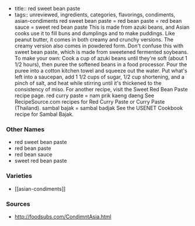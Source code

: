 - title:: red sweet bean paste
- tags:: unreviewed, ingredients, categories, flavorings, condiments, asian-condiments
red sweet bean paste = red bean paste = red bean sauce = sweet red bean paste This is made from azuki beans, and Asian cooks use it to fill buns and dumplings and to make puddings. Like peanut butter, it comes in both creamy and crunchy versions. The creamy version also comes in powdered form. Don't confuse this with sweet bean paste, which is made from sweetened fermented soybeans. To make your own: Cook a cup of azuki beans until they're soft (about 1 1/2 hours), then puree the softened beans in a food processor. Pour the puree into a cotton kitchen towel and squeeze out the water. Put what's left into a saucepan, add 1 1/2 cups of sugar, 1/2 cup shortening, and a pinch of salt, and heat while stirring until it's thickened to the consistency of miso. For another recipe, visit the Sweet Red Bean Paste recipe page. red curry paste = nam prik kaeng daeng See RecipeSource.com recipes for Red Curry Paste or Curry Paste (Thailand). sambal bajak = sambal badjak See the USENET Cookbook recipe for Sambal Bajak.

### Other Names

* red sweet bean paste
* red bean paste
* red bean sauce
* sweet red bean paste

### Varieties

* [[asian-condiments]]

### Sources
* http://foodsubs.com/CondimntAsia.html
